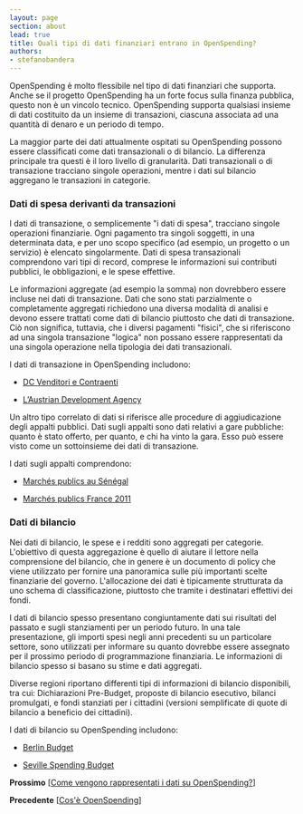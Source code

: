 ```yaml
---
layout: page
section: about
lead: true
title: Quali tipi di dati finanziari entrano in OpenSpending?
authors:
- stefanobandera
---
```

OpenSpending è molto flessibile nel tipo di dati finanziari che supporta. Anche se il progetto OpenSpending ha un forte focus sulla finanza pubblica, questo non è un vincolo tecnico. OpenSpending supporta qualsiasi insieme di dati costituito da un insieme di transazioni, ciascuna associata ad una quantità di denaro e un periodo di tempo.

La maggior parte dei dati attualmente ospitati su OpenSpending possono essere classificati come dati transazionali o di bilancio. La differenza principale tra questi è il loro livello di granularità. Dati transazionali o di transazione tracciano singole operazioni, mentre i dati sul bilancio aggregano le transazioni in categorie.

### Dati di spesa derivanti da transazioni

I dati di transazione, o semplicemente "i dati di spesa", tracciano singole operazioni finanziarie. Ogni pagamento tra singoli soggetti, in una determinata data, e per uno scopo specifico (ad esempio, un progetto o un servizio) è elencato singolarmente. Dati di spesa transazionali comprendono vari tipi di record, comprese le informazioni sui contributi pubblici, le obbligazioni, e le spese effettive.

Le informazioni aggregate (ad esempio la somma) non dovrebbero essere incluse nei dati di transazione. Dati che sono stati parzialmente o completamente aggregati richiedono una diversa modalità di analisi e devono essere trattati come dati di bilancio piuttosto che dati di transazione. Ciò non significa, tuttavia, che i diversi pagamenti "fisici", che si riferiscono ad una singola transazione "logica" non possano essere rappresentati da una singola operazione nella tipologia dei dati transazionali.

I dati di transazione in OpenSpending includono:

* [DC Venditori e Contraenti](http://openspending.org/dc-vendors-contractors)

* [L’Austrian Development Agency](http://openspending.org/ada)

Un altro tipo correlato di dati si riferisce alle procedure di aggiudicazione degli appalti pubblici. Dati sugli appalti sono dati relativi a gare pubbliche: quanto è stato offerto, per quanto, e chi ha vinto la gara. Esso può essere visto come un sottoinsieme dei dati di transazione.

I dati sugli appalti comprendono:

* [Marchés publics au Sénégal](http://openspending.org/marches-publics-senegal/views/liste-des-attributaires)

* [Marchés publics France 2011](http://openspending.org/marches-publics-france-2011)

### Dati di bilancio

Nei dati di bilancio, le spese e i redditi sono aggregati per categorie. L'obiettivo di questa aggregazione è quello di aiutare il lettore nella comprensione del bilancio, che in genere è un documento di policy che viene utilizzato per fornire una panoramica sulle più importanti scelte finanziarie del governo. L'allocazione dei dati è tipicamente strutturata da uno schema di classificazione, piuttosto che tramite i destinatari effettivi dei fondi.

I dati di bilancio spesso presentano congiuntamente dati sui risultati del passato e sugli stanziamenti per un periodo futuro. In una tale presentazione, gli importi spesi negli anni precedenti su un particolare settore, sono utilizzati per informare su quanto dovrebbe essere assegnato per il prossimo periodo di programmazione finanziaria. Le informazioni di bilancio spesso si basano su stime e dati aggregati.

Diverse regioni riportano differenti tipi di informazioni di bilancio disponibili, tra cui: Dichiarazioni Pre-Budget, proposte di bilancio esecutivo, bilanci promulgati, e fondi stanziati per i cittadini (versioni semplificate di quote di bilancio a beneficio dei cittadini).

I dati di bilancio su OpenSpending includono:

* [Berlin Budget](http://openspending.org/berlin_de)

* [Seville Spending Budget](http://openspending.org/seville-budget)

**Prossimo** [<a href="../come-vengono-rappresentati-i-dati-su-openspending/">Come vengono rappresentati i dati su OpenSpending?</a>]

**Precedente** [<a href="../cose-openspending/">Cos'è OpenSpending</a>]
